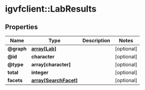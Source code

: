 # igvfclient::LabResults


## Properties
Name | Type | Description | Notes
------------ | ------------- | ------------- | -------------
**@graph** | [**array[Lab]**](Lab.md) |  | [optional] 
**@id** | **character** |  | [optional] 
**@type** | **array[character]** |  | [optional] 
**total** | **integer** |  | [optional] 
**facets** | [**array[SearchFacet]**](SearchFacet.md) |  | [optional] 


